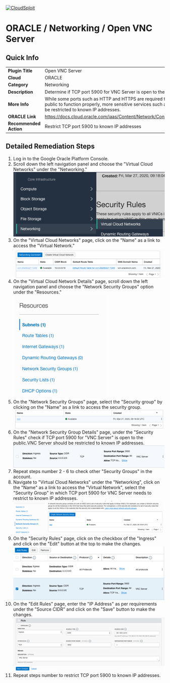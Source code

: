 [![CloudSploit](https://cloudsploit.com/img/logo-new-big-text-100.png "CloudSploit")](https://cloudsploit.com)

# ORACLE / Networking / Open VNC Server

## Quick Info

| | |
|-|-|
| **Plugin Title** | Open VNC Server |
| **Cloud** | ORACLE |
| **Category** | Networking |
| **Description** | Determine if TCP port 5900 for VNC Server is open to the public |
| **More Info** | While some ports such as HTTP and HTTPS are required to be open to the public to function properly, more sensitive services such as VNC Server should be restricted to known IP addresses. |
| **ORACLE Link** | https://docs.cloud.oracle.com/iaas/Content/Network/Concepts/securitylists.htm |
| **Recommended Action** | Restrict TCP port 5900 to known IP addresses |

## Detailed Remediation Steps
1. Log in to the Google Oracle Platform Console.
2. Scroll down the left navigation panel and choose the "Virtual Cloud Networks" under the "Networking." </br> <img src="/resources/oracle/networking/open-vnc-server/step2.png"/>
3. On the "Virtual Cloud Networks" page, click on the "Name" as a link to access the "Virtual Network." </br> <img src="/resources/oracle/networking/open-vnc-server/step3.png"/>
4. On the "Virtual Cloud Network Details" page, scroll down the left navigation panel and choose the "Network Security Groups" option under the "Resources." </br> <img src="/resources/oracle/networking/open-vnc-server/step4.png"/>
5. On the "Network Security Groups" page, select the "Security group" by clicking on the "Name" as a link to access the security group.</br> <img src="/resources/oracle/networking/open-vnc-server/step5.png"/>
6. On the "Network Security Group Details" page, under the "Security Rules" check if TCP port 5900 for "VNC Server" is open to the public.VNC Server should be restricted to known IP addresses. </br> <img src="/resources/oracle/networking/open-vnc-server/step6.png"/>
7. Repeat steps number 2 - 6 to check other "Security Groups" in the account.</br>
8. Navigate to "Virtual Cloud Networks" under the "Networking", click on the "Name" as a link to access the "Virtual Network", select the "Security Group" in which TCP port 5900 for VNC Server needs to restrict to known IP addresses.</br> <img src="/resources/oracle/networking/open-vnc-server/step8.png"/>
9. On the "Security Rules" page, click on the checkbox of the "Ingress" and click on the "Edit" button at the top to make the changes.</br> <img src="/resources/oracle/networking/open-vnc-server/step9.png"/>
10. On the "Edit Rules" page, enter the "IP Address" as per requirements under the "Source CIDR" and click on the "Save" button to make the changes.</br> <img src="/resources/oracle/networking/open-vnc-server/step10.png"/>
11. Repeat steps number to restrict TCP port 5900 to known IP addresses.</br>
